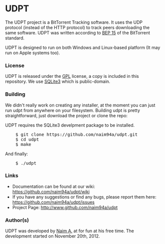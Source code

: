 
# UDPT
The UDPT project is a BitTorrent Tracking software.
It uses the UDP protocol (instead of the HTTP protocol) to track
peers downloading the same software. UDPT was written according
to [BEP 15](http://www.bittorrent.org/beps/bep_0015.html) of the BitTorrent standard.

UDPT is designed to run on both Windows and Linux-based platform (It may run on Apple systems too).

### License
UDPT is released under the [GPL](http://www.gnu.org/licenses/gpl-3.0.en.html) license, a copy is included in this repository. 
We use [SQLite3](http://www.sqlite.org/) which is public-domain.

### Building
We didn't really work on creating any installer, at the moment you can just run udpt from anywhere on your filesystem.
Building udpt is pretty straightforward, just download the project or clone the repo:

UDPT requires the SQLite3 develpment package to be installed.

<pre>
    $ git clone https://github.com/naim94a/udpt.git
    $ cd udpt
    $ make
</pre>

And finally:

<pre>
    $ ./udpt
</pre>

### Links
* Documentation can be found at our wiki: https://github.com/naim94a/udpt/wiki
* If you have any suggestions or find any bugs, please report them here: https://github.com/naim94a/udpt/issues
* Project Page: http://www.github.com/naim94a/udpt

### Author(s)
UDPT was developed by [Naim A.](http://www.github.com/naim94a) at for fun at his free time. 
The development started on November 20th, 2012.

